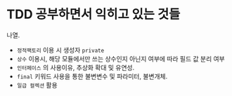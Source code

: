 # TDD 공부하면서 익히고 있는 것들
나열.

- `정적팩토리` 이용 시 생성자 `private`
- `상수` 이용시, 해당 모듈에서만 쓰는 상수인지 아닌지 여부에 따라 필드 값 분리 여부
- `인터페이스` 의 사용이유, 추상화 확대 및 유연성.
- `final` 키워드 사용을 통한 불변변수 및 파라미터, 불변개체.
- `일급 컬렉션` 활용
